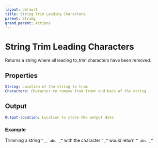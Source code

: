 ```yaml
---
layout: default
title: String Trim Leading Characters
parent: String
grand_parent: Actions
---
```

# String Trim Leading Characters
Returns a string where all leading to_trim characters have been removed.

## Properties
```yaml
String: Location of the string to trim
Characters: Character to remove from front and back of the string
```

## Output
```yaml
Output-location: Location to store the output data
```

### Example
Trimming a string `“__ abc _”` with the character `“_”` would return `” abc _”`
